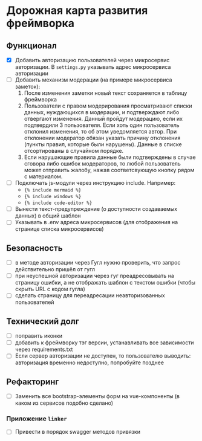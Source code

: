 # Дорожная карта развития фреймворка

## Функционал

- [x] Добавить авторизацию пользователей через микросервис авторизации. В `settings.py` указывать адрес микросервиса авторизации
- [ ] Добавить механизм модерации (на примере микросервиса заметок):
  1. После изменения заметки новый текст сохраняется в таблицу фреймворка
  2. Пользователи с правом модерирования просматривают списки данных, нуждающихся в модерации, и подтверждают либо отвергают изменения. Данный пройдут модерацию, если их подтвердили 3 пользователя. Если хоть один пользователь отклонил изменения, то об этом уведомляется автор. При отклонении модератор обязан указать причину отклонения (пункты правил, которые были нарушены). Данные в списке отсортированы в случайном порядке.
  3. Если нарушающие правила данные были подтверждены в случае сговора либо ошибок модераторов, то любой пользователь может отправить жалобу, нажав соответсвующую кнопку рядом с материалом.
- [ ] Подключать js-модули через инструкцию include. Например:
  - `{% include mermaid %}`
  - `{% include windows %}`
  - `{% include code-editor %}`
- [ ] Вынести текст-предупреждение (о доступности создаваемых данных) в общий шаблон
- [ ] Указывать в .env адреса микросервисов (для отображения на странице списка микросервисов)

## Безопасность

- [ ] в методе авторизации через Гугл нужно проверить, что запрос действительно пришёл от гугл
- [ ] при неуспешной авторизации через гуг преадресовывать на страницу ошибки,
  а не отображать шаблон с текстом ошибки (чтобы скрыть URL с кодом гугла)
- [ ] сделать страницу для переадресации неавторизованных пользователей

## Технический долг

- [ ] поправить иконки
- [ ] добавить к фреймворку тэг версии, устанавливать все зависимости через requirements.txt
- [ ] Если сервер авторизации не доступен, то пользователю выводить: авторизация временно недоступно, попробуйте позднее

## Рефакторинг

- [ ] Заменить все bootstrap-элементы форм на vue-компоненты (в каком из сервисов подобно сделано)

### Приложение `linker`

- [ ] Привести в порядок swagger методов привязки
